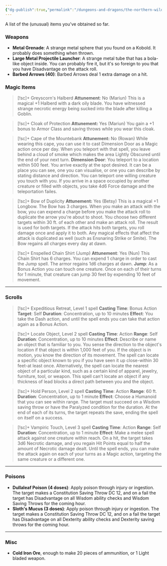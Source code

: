 ```yaml
---
{"dg-publish":true,"permalink":"/dungeons-and-dragons/the-northern-wilds/players/reference-material/notable-items/","tags":["TTRPG/Campaigns/Northern-Wilds","Journal"]}
---
```


A list of the (unusual) items you've obtained so far.

### Weapons
- **Metal Grenade**: A strange metal sphere that you found on a Kobold. It probably does something when thrown.
- **Large Metal Projectile Launcher**: A strange metal tube that has a bola-like object inside. You can probably fire it, but it's so foreign to you that you have Disadvantage on the attack roll.
- **Barbed Arrows (40)**: Barbed Arrows deal 1 extra damage on a hit.

### Magic Items
>[!sc]+ Greyscorn's Halberd
>**Attunement**: No (Mariun)
>This is a magical +1 Halberd with a dark oily blade. You have witnessed strange necrotic energy being sucked into the blade after killing a Goblin.

>[!sc]+ Cloak of Protection
>**Attunement:** Yes (Mariun)
>You gain a +1 bonus to Armor Class and saving throws while you wear this cloak.

>[!sc]+ Cape of the Mountebank
>**Attunement:** No (Rowan)
>While wearing this cape, you can use it to cast Dimension Door as a Magic action once per day. When you teleport with that spell, you leave behind a cloud of smoke which makes the area Lightly Obscured until the end of your next turn.
>**Dimension Door**: You teleport to a location within 500 feet. You arrive exactly at the spot desired. It can be a place you can see, one you can visualise, or one you can describe by stating distance and direction. You can teleport one willing creature you touch with you. If you arrive in a space occupied by another creature or filled with objects, you take 4d6 Force damage and the teleportation failes.

>[!sc]+ Bow of Duplicity
>**Attunement:** Yes (Betsy)
>This is a magical +1 Longbow. The Bow has 3 charges. When you make an attack with the bow, you can expend a charge before you make the attack roll to duplicate the arrow you're about to shoot. You choose two different targets within 30 ft. of each other and make an attack roll. The result is used for both targets. If the attack hits both targets, you roll damage once and apply it to both. Any magical effects that affect the attack is duplicated as well (such as Ensnaring Strike or Smite). The Bow regains all charges every day at dawn. 

>[!sc]+ Enspelled Chain Shirt (Jump)
>**Attunement**: Yes (Nun)
>This Chain Shirt has 6 charges. You can expend 1 charge in order to cast the Jump spell. The armor regains 1d6 charges at dawn.
>**Jump**: As a Bonus Action you can touch one creature. Once on each of their turns for 1 minute, that creature can jump 30 feet by expending 10 feet of movement.

---
### Scrolls
>[!sc]+ Expeditious Retreat, Level 1 spell
>**Casting Time**: Bonus Action
>**Target**: Self
>**Duration**: Concentration, up to 10 minutes
>**Effect**: You take the Dash action, and until the spell ends you can take that action again as a Bonus Action.

>[!sc]+ Locate Object, Level 2 spell
>**Casting Time**: Action
>**Range**: Self
>**Duration**: Concentration, up to 10 minutes
>**Effect**: Describe or name an object that is familiar to you. You sense the direction to the object's location if that object is within 1,000 feet of you. If the object is in motion, you know the direction of its movement. The spell can locate a specific object known to you if you have seen it up close-within 30 feet-at least once. Alternatively, the spell can locate the nearest object of a particular kind, such as a certain kind of apparel, jewelry, furniture, tool, or weapon.
>This spell can't locate an object if any thickness of lead blocks a direct path between you and the object.

>[!sc]+ Hold Person, Level 2 spell
>**Casting Time**: Action
>**Range**: 60 ft.
>**Duration**: Concentration, up to 1 minute
>**Effect**: Choose a Humanoid that you can see within range. The target must succeed on a Wisdom saving throw or have the Paralyzed condition for the duration. At the end of each of its turns, the target repeats the save, ending the spell on itself on a success.

>[!sc]+ Vampiric Touch, Level 3 spell
>**Casting Time**: Action
>**Range**: Self
>**Duration**: Concentration, up to 1 minute
>**Effect**: Make a melee spell attack against one creature within reach. On a hit, the target takes 3d6 Necrotic damage, and you regain Hit Points equal to half the amount of Necrotic damage dealt. Until the spell ends, you can make the attack again on each of your turns as a Magic action, targeting the same creature or a different one.

---
### Poisons
- **Dullaleaf Poison** **(4 doses)**: Apply poison through injury or ingestion. The target makes a Constitution Saving Throw DC 12, and on a fail the target has Disadvantage on all Wisdom ability checks and Wisdom Saving Throws for the coming hour. 
- **Sloth's Mucus (3 doses)**: Apply poison through injury or ingestion. The target makes a Constitution Saving Throw DC 12, and on a fail the target has Disadvantage on all Dexterity ability checks and Dexterity saving throws for the coming hour.

---
### Misc
- **Cold Iron Ore**, enough to make 20 pieces of ammunition, or 1 Light bladed weapon.